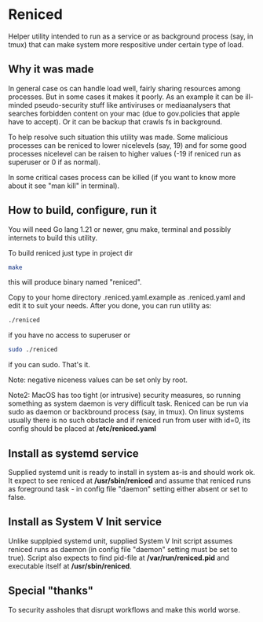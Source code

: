 # Reniced

Helper utility intended to run as a service or as background process (say, in tmux) that can make system more
respositive under certain type of load.

## Why it was made

In general case os can handle load well, fairly sharing resources among processes. But in some cases it makes it poorly.
As an example it can be ill-minded pseudo-security stuff like antiviruses or mediaanalysers that searches forbidden
content on your mac (due to gov.policies that apple have to accept). Or it can be backup that crawls fs in background.

To help resolve such situation this utility was made. Some malicious processes can be reniced to lower nicelevels (say,
19) and for some good processes nicelevel can be raisen to higher values (-19 if reniced run as superuser or 0 if as
normal).

In some critical cases process can be killed (if you want to know more about it see "man kill" in terminal).

## How to build, configure, run it

You will need Go lang 1.21 or newer, gnu make, terminal and possibly internets to build this utility.

To build reniced just type in project dir

```bash
make
```

this will produce binary named "reniced".

Copy to your home directory .reniced.yaml.example as .reniced.yaml and edit it to suit your needs. After you done, you
can run utility as:

```bash
./reniced
```

if you have no access to superuser or

```bash
sudo ./reniced
```

if you can sudo. That's it.

Note: negative niceness values can be set only by root.

Note2: MacOS has too tight (or intrusive) security measures, so running something as system daemon is very difficult
task. Reniced can be run via sudo as daemon or backbround process (say, in tmux). On linux systems usually there is no
such obstacle and if reniced run from user with id=0, its config should be placed at **/etc/reniced.yaml**

## Install as systemd service

Supplied systemd unit is ready to install in system as-is and should work ok. It expect to see reniced at
**/usr/sbin/reniced** and assume that reniced runs as foreground task - in config file "daemon" setting either absent or
set to false.

## Install as System V Init service

Unlike supplpied systemd unit, supplied System V Init script assumes reniced runs as daemon (in config file "daemon"
setting must be set to true). Script also expects to find pid-file at **/var/run/reniced.pid** and executable itself at
**/usr/sbin/reniced**.

## Special "thanks"

To security assholes that disrupt workflows and make this world worse.
